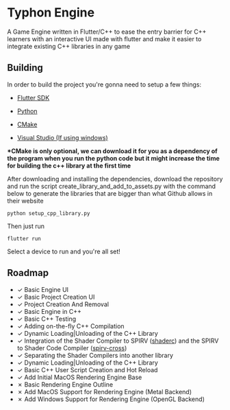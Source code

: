 # Typhon Engine

A Game Engine written in Flutter/C++ to ease the entry barrier for C++ learners with an interactive UI made with flutter and make it easier to integrate existing C++ libraries in any game

## Building

In order to build the project you're gonna need to setup a few things:

* [Flutter SDK](https://docs.flutter.dev/get-started/install)

* [Python](https://www.python.org/downloads/)

* [CMake](https://cmake.org)

* [Visual Studio (If using windows)](https://visualstudio.microsoft.com/pt-br/)

__*CMake is only optional, we can download it for you as a dependency of the program when you run the python code but it might increase the time for building the c++ library at the first time__

After downloading and installing the dependencies, download the repository and run the script create_library_and_add_to_assets.py with the command below to generate the libraries that are bigger than what Github allows in their website

```
python setup_cpp_library.py
```

Then just run 
```
flutter run
```
Select a device to run and you're all set!


## Roadmap

- &check; Basic Engine UI
- &check; Basic Project Creation UI
- &check; Project Creation And Removal
- &check; Basic Engine in C++
- &check; Basic C++ Testing
- &check; Adding on-the-fly C++ Compilation
- &check; Dynamic Loading|Unloading of the C++ Library
- &check; Integration of the Shader Compiler to SPIRV ([shaderc](https://github.com/google/shaderc)) and the SPIRV to Shader Code Compiler ([spirv-cross](https://github.com/KhronosGroup/SPIRV-Cross))
- &check; Separating the Shader Compilers into another library
- &check; Dynamic Loading|Unloading of the C++ Library
- &check; Basic C++ User Script Creation and Hot Reload
- &check; Add Initial MacOS Rendering Engine Base
- &cross; Basic Rendering Engine Outline
- &cross; Add MacOS Support for Rendering Engine (Metal Backend)
- &cross; Add Windows Support for Rendering Engine (OpenGL Backend)







